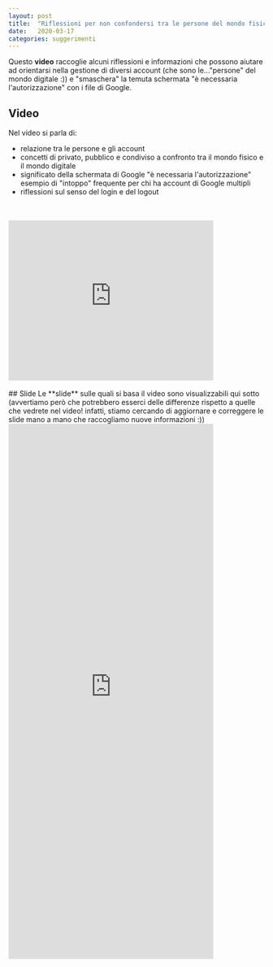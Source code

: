 ```yaml
---
layout: post
title:  "Riflessioni per non confondersi tra le persone del mondo fisico e le persone del mondo digitale"
date:   2020-03-17 
categories: suggerimenti
---
```

Questo **video** raccoglie alcuni riflessioni e informazioni che possono aiutare ad orientarsi nella gestione di diversi account (che sono le..."persone" del mondo digitale :)) e "smaschera" la temuta schermata "è necessaria l'autorizzazione" con i file di Google.

## Video
Nel video si parla di:
* relazione tra le persone e gli account
* concetti di privato, pubblico e condiviso a confronto tra il mondo fisico e il mondo digitale
* significato della schermata di Google "è necessaria l'autorizzazione" esempio di "intoppo" frequente per chi ha account di Google multipli
* riflessioni sul senso del login e del logout
<br>
<br>
<iframe width="80%" height="315" src="https://www.youtube.com/embed/cQacutTMz70" frameborder="0" allow="accelerometer; autoplay; encrypted-media; gyroscope; picture-in-picture" allowfullscreen></iframe>
<br>
<br>
## Slide
Le **slide** sulle quali si basa il video sono visualizzabili qui sotto (avvertiamo però che potrebbero esserci delle differenze rispetto a quelle che vedrete nel video! infatti, stiamo cercando di aggiornare e correggere le slide mano a mano che raccogliamo nuove informazioni :))
<iframe src="https://docs.google.com/presentation/d/e/2PACX-1vQxX3XpLOglEVg0PIcMs7js_wmHtTYRcoFAqKY4ObHLZAPq7Er0xbkIZbGKfVnRWqhCctmDX4TE5tLj/embed?start=false&loop=false&delayms=3000" frameborder="0" width="80%" height="1053" allowfullscreen="true" mozallowfullscreen="true" webkitallowfullscreen="true"></iframe>
